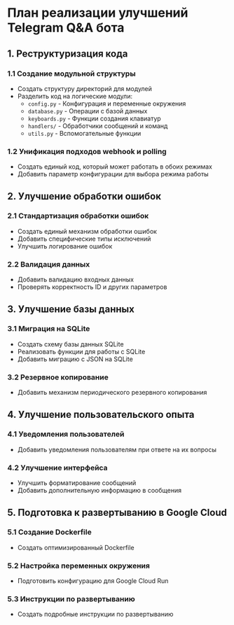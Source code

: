 # План реализации улучшений Telegram Q&A бота

## 1. Реструктуризация кода

### 1.1 Создание модульной структуры
- Создать структуру директорий для модулей
- Разделить код на логические модули:
  - `config.py` - Конфигурация и переменные окружения
  - `database.py` - Операции с базой данных
  - `keyboards.py` - Функции создания клавиатур
  - `handlers/` - Обработчики сообщений и команд
  - `utils.py` - Вспомогательные функции

### 1.2 Унификация подходов webhook и polling
- Создать единый код, который может работать в обоих режимах
- Добавить параметр конфигурации для выбора режима работы

## 2. Улучшение обработки ошибок

### 2.1 Стандартизация обработки ошибок
- Создать единый механизм обработки ошибок
- Добавить специфические типы исключений
- Улучшить логирование ошибок

### 2.2 Валидация данных
- Добавить валидацию входных данных
- Проверять корректность ID и других параметров

## 3. Улучшение базы данных

### 3.1 Миграция на SQLite
- Создать схему базы данных SQLite
- Реализовать функции для работы с SQLite
- Добавить миграцию с JSON на SQLite

### 3.2 Резервное копирование
- Добавить механизм периодического резервного копирования

## 4. Улучшение пользовательского опыта

### 4.1 Уведомления пользователей
- Добавить уведомления пользователям при ответе на их вопросы

### 4.2 Улучшение интерфейса
- Улучшить форматирование сообщений
- Добавить дополнительную информацию в сообщения

## 5. Подготовка к развертыванию в Google Cloud

### 5.1 Создание Dockerfile
- Создать оптимизированный Dockerfile

### 5.2 Настройка переменных окружения
- Подготовить конфигурацию для Google Cloud Run

### 5.3 Инструкции по развертыванию
- Создать подробные инструкции по развертыванию
